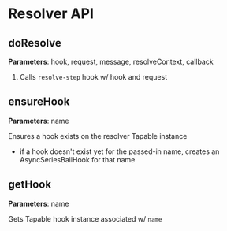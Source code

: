 # Resolver API

## doResolve

**Parameters**: hook, request, message, resolveContext, callback

1.  Calls `resolve-step` hook w/ hook and request

## ensureHook

**Parameters**: name

Ensures a hook exists on the resolver Tapable instance

- if a hook doesn't exist yet for the passed-in name, creates an AsyncSeriesBailHook for that name

## getHook

**Parameters**: name

Gets Tapable hook instance associated w/ `name`
